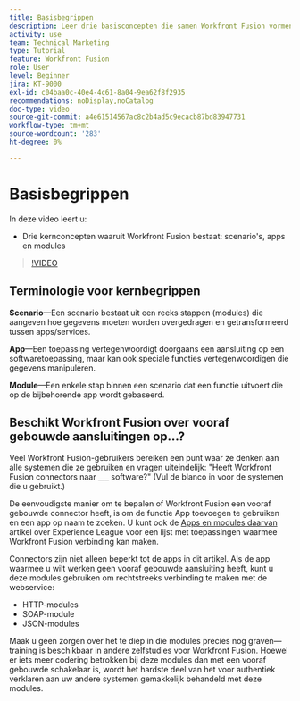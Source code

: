 ```yaml
---
title: Basisbegrippen
description: Leer drie basisconcepten die samen Workfront Fusion vormen - scenario's, apps en modules in [!DNL Adobe Workfront Fusion].
activity: use
team: Technical Marketing
type: Tutorial
feature: Workfront Fusion
role: User
level: Beginner
jira: KT-9000
exl-id: c04baa0c-40e4-4c61-8a04-9ea62f8f2935
recommendations: noDisplay,noCatalog
doc-type: video
source-git-commit: a4e61514567ac8c2b4ad5c9ecacb87bd83947731
workflow-type: tm+mt
source-wordcount: '283'
ht-degree: 0%

---
```


# Basisbegrippen

In deze video leert u:

* Drie kernconcepten waaruit Workfront Fusion bestaat: scenario&#39;s, apps en modules

>[!VIDEO](https://video.tv.adobe.com/v/335260/?quality=12&learn=on)

## Terminologie voor kernbegrippen

**Scenario**—Een scenario bestaat uit een reeks stappen (modules) die aangeven hoe gegevens moeten worden overgedragen en getransformeerd tussen apps/services.

**App**—Een toepassing vertegenwoordigt doorgaans een aansluiting op een softwaretoepassing, maar kan ook speciale functies vertegenwoordigen die gegevens manipuleren.

**Module**—Een enkele stap binnen een scenario dat een functie uitvoert die op de bijbehorende app wordt gebaseerd.

## Beschikt Workfront Fusion over vooraf gebouwde aansluitingen op...?

Veel Workfront Fusion-gebruikers bereiken een punt waar ze denken aan alle systemen die ze gebruiken en vragen uiteindelijk: &quot;Heeft Workfront Fusion connectors naar ___ software?&quot; (Vul de blanco in voor de systemen die u gebruikt.)

De eenvoudigste manier om te bepalen of Workfront Fusion een vooraf gebouwde connector heeft, is om de functie App toevoegen te gebruiken en een app op naam te zoeken. U kunt ook de [Apps en modules daarvan](https://experienceleague.adobe.com/docs/workfront/using/adobe-workfront-fusion/fusion-apps-and-modules/apps-and-their-modules.html?lang=en) artikel over Experience League voor een lijst met toepassingen waarmee Workfront Fusion verbinding kan maken.

Connectors zijn niet alleen beperkt tot de apps in dit artikel. Als de app waarmee u wilt werken geen vooraf gebouwde aansluiting heeft, kunt u deze modules gebruiken om rechtstreeks verbinding te maken met de webservice:

* HTTP-modules
* SOAP-module
* JSON-modules

Maak u geen zorgen over het te diep in die modules precies nog graven—training is beschikbaar in andere zelfstudies voor Workfront Fusion. Hoewel er iets meer codering betrokken bij deze modules dan met een vooraf gebouwde schakelaar is, wordt het hardste deel van het voor authentiek verklaren aan uw andere systemen gemakkelijk behandeld met deze modules.
